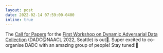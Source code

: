 ```yaml
---
layout: post
date: 2022-02-14 07:59:00-0400
inline: true
---
```


The [Call for Papers](https://dadcworkshop.github.io/call-for-papers.html) for the [First Workshop on Dynamic Adversarial Data Collection]((https://dadcworkshop.github.io/)) (DADC@NAACL 2022, Seattle) is out🌹. Super excited to co-organise DADC with an amazing group of people! Stay tuned!👀 
